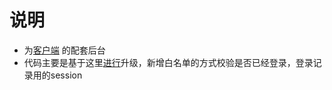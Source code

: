 # 说明
- 为[客户端](https://github.com/Louis-me/studyVue3) 的配套后台
- 代码主要是基于这里[进行](https://github.com/Louis-me/vue_server_api)升级，新增白名单的方式校验是否已经登录，登录记录用的session